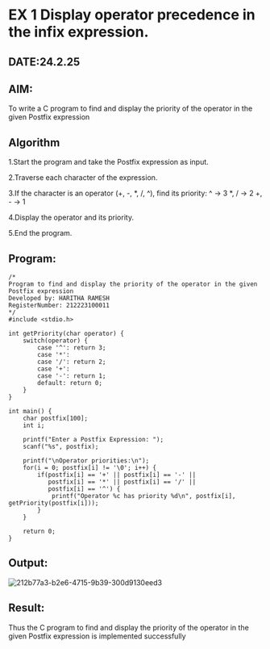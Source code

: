 # EX 1 Display operator precedence in the infix expression.
## DATE:24.2.25
## AIM:
To write a C program to find and display the priority of the operator in the given Postfix expression

## Algorithm
1.Start the program and take the Postfix expression as input.

2.Traverse each character of the expression.

3.If the character is an operator (+, -, *, /, ^), find its priority: ^ → 3 *, / → 2 +, - → 1

4.Display the operator and its priority.

5.End the program.  

## Program:
```
/*
Program to find and display the priority of the operator in the given Postfix expression
Developed by: HARITHA RAMESH
RegisterNumber: 212223100011 
*/
#include <stdio.h>

int getPriority(char operator) {
    switch(operator) {
        case '^': return 3;
        case '*':
        case '/': return 2;
        case '+':
        case '-': return 1;
        default: return 0;
    }
}

int main() {
    char postfix[100];
    int i;
    
    printf("Enter a Postfix Expression: ");
    scanf("%s", postfix);
    
    printf("\nOperator priorities:\n");
    for(i = 0; postfix[i] != '\0'; i++) {
        if(postfix[i] == '+' || postfix[i] == '-' ||
           postfix[i] == '*' || postfix[i] == '/' ||
           postfix[i] == '^') {
            printf("Operator %c has priority %d\n", postfix[i], getPriority(postfix[i]));
        }
    }
    
    return 0;
}

```

## Output:

![212b77a3-b2e6-4715-9b39-300d9130eed3](https://github.com/user-attachments/assets/478ca7f2-17da-49ac-87d7-8cc29283c95e)


## Result:
Thus the C program to find and display the priority of the operator in the given Postfix expression is implemented successfully
